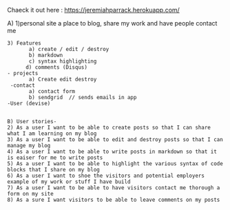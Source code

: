 Chaeck it out here : https://jeremiahparrack.herokuapp.com/


A)
 1)personal site a place to blog, share my work and have people contact me
	
	3) Features 
           a) create / edit / destroy 
           b) markdown 
           c) syntax highlighting
          d) comments (Disqus) 
    - projects
           a) Create edit destroy
     -contact 
           a) contact form 
           b) sendgrid  // sends emails in app
    -User (devise)


	B) User stories- 
	2) As a user I want to be able to create posts so that I can share what I am learning on my blog
	3) As a user I want to be able to edit and destroy posts so that I can manage my blog
	4) As a user I want to be able to write posts in markdown so that it is eaiser for me to write posts
	5) As a user I want to be able to highlight the various syntax of code blocks that I share on my blog
	6) As a user I want to shoe the visitors and potential employers example of my work or stuff I have build
	7) As a user I want to be able to have visitors contact me thorough a form on my site 
	8) As a sure I want visitors to be able to leave comments on my posts



